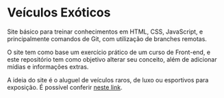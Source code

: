 # Veículos Exóticos

Site básico para treinar conhecimentos em HTML, CSS, JavaScript, e principalmente comandos de Git, com utilização de branches remotas.

O site tem como base um exercício prático de um curso de Front-end, e este repositório tem como objetivo alterar seu conceito, além de  adicionar mídias e informações extras.

A ideia do site é o aluguel de veículos raros, de luxo ou esportivos para exposição. É possível conferir [neste link](https://lacerda1109.github.io/veiculos-exoticos/index.html).